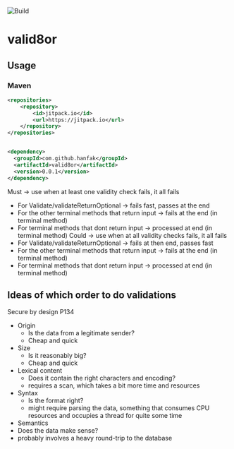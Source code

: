 ![Build](https://github.com/hanfak/valid8or/actions/workflows/main.yml/badge.svg)

# valid8or

## Usage

### Maven
```xml
<repositories>
    <repository>
        <id>jitpack.io</id>
        <url>https://jitpack.io</url>
    </repository>
</repositories>


<dependency>
  <groupId>com.github.hanfak</groupId>
  <artifactId>valid8or</artifactId>
  <version>0.0.1</version>
</dependency>
```

Must ->  use when at least one validity check fails, it all fails
  - For Validate/validateReturnOptional -> fails fast, passes at the end
  - For the other terminal methods that return input -> fails at the end (in terminal method)
  - For terminal methods that dont return input -> processed at end (in terminal method)
Could -> use when at all validity checks fails, it all fails
  - For Validate/validateReturnOptional -> fails at then end, passes fast
  - For the other terminal methods that return input -> fails at the end (in terminal method)
  - For terminal methods that dont return input -> processed at end (in terminal method)

## Ideas of which order to do validations

Secure by design P134
- Origin
  - Is the data from a legitimate sender?
  - Cheap and quick
- Size
  - Is it reasonably big?
  - Cheap and quick
- Lexical content
  - Does it contain the right characters and encoding?
  - requires a scan, which takes a bit more time and resources
- Syntax
  - Is the format right?
  - might require parsing the data, something that consumes CPU resources and occupies a thread for quite some time
-	Semantics
  -	Does the data make sense?
  -	probably involves a heavy round-trip to the database
